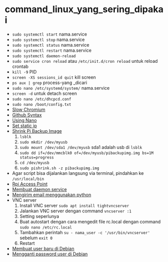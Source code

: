 # command_linux_yang_sering_dipakai
* `sudo systemctl start` nama.service
* `sudo systemctl stop` nama.service
* `sudo systemctl status` nama.service
* `sudo systemctl restart` nama.service
* `sudo systemctl daemon-reload`
* `sudo service cron reload` atau `/etc/init.d/cron reload` untuk reload crontab
* `kill -9` PID
* `screen -XS sessions_id quit` kill screen
* `ps aux | grep` process-yang _dicari
* `sudo nano /etc/systemd/system/` nama.service
* `screen -d` untuk detach screen
* `sudo nano /etc/dhcpcd.conf`
* `sudo nano /boot/config.txt`
* [Slow Chromium](https://forums.raspberrypi.com/viewtopic.php?t=332018)
* [Github Syntax](https://docs.github.com/en/get-started/writing-on-github/getting-started-with-writing-and-formatting-on-github/basic-writing-and-formatting-syntax)
* [Using Nano](https://kb.iu.edu/d/aeug#:~:text=To%20delete%20the%20character%20highlighted,line%2C%20press%20Ctrl%2Dk%20.)
* [Set static ip](https://medium.com/digital-software-architecture/raspberry-pi-headless-configuration-ac0a3a31d184)
* [Shrink Pi Backup Image](https://github.com/Drewsif/PiShrink)
  1. `lsblk`
  2. `sudo mkdir /dev/myusb`
  3. `sudo mount /dev/sda1 /dev/myusb` sda1 adalah usb di `lsblk`
  4. `sudo dd if=/dev/mmcblk0 of=/dev/myusb/pibackupimg.img bs=1M status=progress`
  5. `cd /dev/myusb`
  6. `sudo pishrink.sh -z pibackupimg.img`
* Agar script bisa dijalankan langsung via terminal, pindahkan ke `/usr/local/bin`
* [Rpi Access Point](https://www.tomshardware.com/how-to/raspberry-pi-access-point)
* [Membuat daemon service](https://www.linuxsec.org/2020/11/membuat-daemon-process-dengan-systemd.html)
* [Mengirim email menggunakan python](https://myhydropi.com/send-email-with-a-raspberry-pi-and-python/)
* VNC server
  1. Install VNC server `sudo apt install tightvncserver`
  2. Jalankan VNC server dengan command `vncserver :1`
  3. Setting seperlunya
  4. Buat autostart dengan cara mengedit file rc.local dengan command `sudo nano /etc/rc.local`
  5. Tambahkan perintah `su - nama_user -c '/usr/bin/vncserver'` sebelum `exit 0`
  6. Restart
* [Membuat user baru di Debian](https://www.cloudpanel.io/tutorial/how-to-add-user-to-sudoers-in-debian/)
* [Mengganti password user di Debian](https://nordpass.com/blog/how-to-change-password-linux/)
